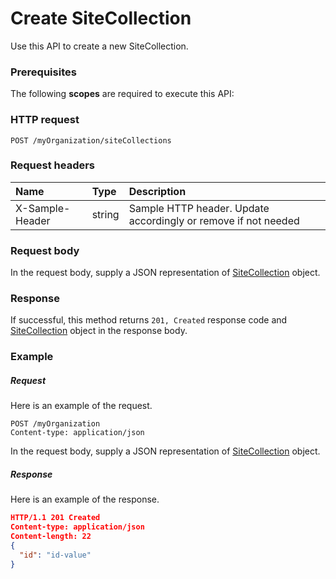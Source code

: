 # Create SiteCollection

Use this API to create a new SiteCollection.
### Prerequisites
The following **scopes** are required to execute this API: 
### HTTP request
<!-- { "blockType": "ignored" } -->
```http
POST /myOrganization/siteCollections

```
### Request headers
| Name       | Type | Description|
|:---------------|:--------|:----------|
| X-Sample-Header  | string  | Sample HTTP header. Update accordingly or remove if not needed|

### Request body
In the request body, supply a JSON representation of [SiteCollection](../resources/sitecollection.md) object.


### Response
If successful, this method returns `201, Created` response code and [SiteCollection](../resources/sitecollection.md) object in the response body.

### Example
##### Request
Here is an example of the request.
<!-- {
  "blockType": "request",
  "name": "create_sitecollection_from_myorganization"
}-->
```http
POST /myOrganization
Content-type: application/json
```
In the request body, supply a JSON representation of [SiteCollection](../resources/sitecollection.md) object.
##### Response
Here is an example of the response.
<!-- {
  "blockType": "response",
  "truncated": false,
  "@odata.type": "sitecollection"
} -->
```json
HTTP/1.1 201 Created
Content-type: application/json
Content-length: 22
{
  "id": "id-value"
}
```

<!-- uuid: c9d669c1-7807-4544-9e28-5a91dc423658
2015-10-16 10:07:57 UTC -->
<!-- {
  "type": "#page.annotation",
  "description": "Create SiteCollection",
  "keywords": "",
  "section": "documentation",
  "tocPath": ""
}-->